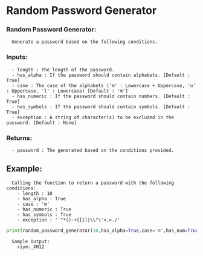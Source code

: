 # Random Password Generator

### Random Password Generator:
      Generate a password based on the following conditions.
### Inputs:
      - length : The length of the password.
      - has_alpha : If the password should contain alphabets. [Default : True]
      - case : The case of the alphabets ('m' : Lowercase + Uppercase, 'u' : Uppercase, 'l' : Lowercase) [Default : 'm']
      - has_numeric : If the password should contain numbers. [Default : True] 
      - has_symbols : If the password should contain symbols. [Default : True]
      - exception : A string of character(s) to be excluded in the password. [Default : None]
### Returns:
      - password : The generated based on the conditions provided.
      
## Example:
      Calling the function to return a password with the following conditions:
        - length : 10 
        - has_alpha : True
        - case : 'm'
        - has_numeric : True
        - has_symbols : True
        - exception : '`^*()-+{[}]|\\"\'<,>./'
      
```python 
print(random_password_generator(10,has_alpha=True,case='m',has_num=True,has_symbols=True,exception='`^*()-+{[}]|\\"\'<,>./'))
```
      Sample Output:
        riym:_XH12
